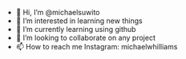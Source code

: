 - 👋 Hi, I’m @michaelsuwito
- 👀 I’m interested in learning new things
- 🌱 I’m currently learning using github
- 💞️ I’m looking to collaborate on any project
- 📫 How to reach me Instagram: michaelwhilliams

<!---
michaelsuwito/michaelsuwito is a ✨ special ✨ repository because its `README.md` (this file) appears on your GitHub profile.
You can click the Preview link to take a look at your changes.
--->
